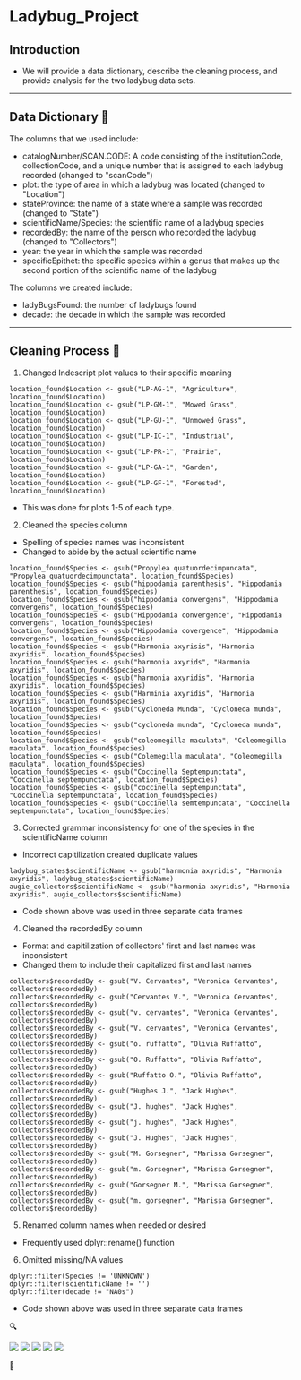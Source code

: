 # **Ladybug_Project**

## Introduction
- We will provide a data dictionary, describe the cleaning process, and provide analysis for the two ladybug data sets.
---
## Data Dictionary :orange_book:
The columns that we used include:
- catalogNumber/SCAN.CODE: A code consisting of the institutionCode, collectionCode, and a unique number that is assigned to each ladybug recorded (changed to "scanCode")
- plot: the type of area in which a ladybug was located (changed to "Location")
- stateProvince: the name of a state where a sample was recorded (changed to "State")
- scientificName/Species: the scientific name of a ladybug species 
- recordedBy: the name of the person who recorded the ladybug (changed to "Collectors")
- year: the year in which the sample was recorded
- specificEpithet: the specific species within a genus that makes up the second portion of the scientific name of the ladybug

The columns we created include: 
- ladyBugsFound: the number of ladybugs found
- decade: the decade in which the sample was recorded
---
## Cleaning Process :broom:
1. Changed Indescript plot values to their specific meaning <br>
```
location_found$Location <- gsub("LP-AG-1", "Agriculture", location_found$Location) 
location_found$Location <- gsub("LP-GM-1", "Mowed Grass", location_found$Location) 
location_found$Location <- gsub("LP-GU-1", "Unmowed Grass", location_found$Location) 
location_found$Location <- gsub("LP-IC-1", "Industrial", location_found$Location) 
location_found$Location <- gsub("LP-PR-1", "Prairie", location_found$Location) 
location_found$Location <- gsub("LP-GA-1", "Garden", location_found$Location) 
location_found$Location <- gsub("LP-GF-1", "Forested", location_found$Location)
```
- This was done for plots 1-5 of each type.

2. Cleaned the species column <br>
- Spelling of species names was inconsistent
- Changed to abide by the actual scientific name
```
location_found$Species <- gsub("Propylea quatuordecimpuncata", "Propylea quatuordecimpunctata", location_found$Species)
location_found$Species <- gsub("hippodamia parenthesis", "Hippodamia parenthesis", location_found$Species)
location_found$Species <- gsub("hippodamia convergens", "Hippodamia convergens", location_found$Species)
location_found$Species <- gsub("Hippodamia convergence", "Hippodamia convergens", location_found$Species)
location_found$Species <- gsub("Hippodamia covergence", "Hippodamia convergens", location_found$Species)
location_found$Species <- gsub("Harmonia axyrisis", "Harmonia axyridis", location_found$Species)
location_found$Species <- gsub("harmonia axyrids", "Harmonia axyridis", location_found$Species)
location_found$Species <- gsub("harmonia axyridis", "Harmonia axyridis", location_found$Species)
location_found$Species <- gsub("Harminia axyridis", "Harmonia axyridis", location_found$Species)
location_found$Species <- gsub("Cycloneda Munda", "Cycloneda munda", location_found$Species)
location_found$Species <- gsub("cycloneda munda", "Cycloneda munda", location_found$Species)
location_found$Species <- gsub("coleomegilla maculata", "Coleomegilla maculata", location_found$Species)
location_found$Species <- gsub("Colemegilla maculata", "Coleomegilla maculata", location_found$Species)
location_found$Species <- gsub("Coccinella Septempunctata", "Coccinella septempunctata", location_found$Species)
location_found$Species <- gsub("coccinella septempunctata", "Coccinella septempunctata", location_found$Species)
location_found$Species <- gsub("Coccinella semtempuncata", "Coccinella septempunctata", location_found$Species)
```

3. Corrected grammar inconsistency for one of the species in the scientificName column <br>
- Incorrect capitilization created duplicate values
```
ladybug_states$scientificName <- gsub("harmonia axyridis", "Harmonia axyridis", ladybug_states$scientificName)  
augie_collectors$scientificName <- gsub("harmonia axyridis", "Harmonia axyridis", augie_collectors$scientificName) 
```
- Code shown above was used in three separate data frames

4. Cleaned the recordedBy column <br>
- Format and capitilization of collectors' first and last names was inconsistent
- Changed them to include their capitalized first and last names
```
collectors$recordedBy <- gsub("V. Cervantes", "Veronica Cervantes", collectors$recordedBy)
collectors$recordedBy <- gsub("Cervantes V.", "Veronica Cervantes", collectors$recordedBy)
collectors$recordedBy <- gsub("v. cervantes", "Veronica Cervantes", collectors$recordedBy)
collectors$recordedBy <- gsub("V. cervantes", "Veronica Cervantes", collectors$recordedBy)
collectors$recordedBy <- gsub("o. ruffatto", "Olivia Ruffatto", collectors$recordedBy)
collectors$recordedBy <- gsub("O. Ruffatto", "Olivia Ruffatto", collectors$recordedBy)
collectors$recordedBy <- gsub("Ruffatto O.", "Olivia Ruffatto", collectors$recordedBy)
collectors$recordedBy <- gsub("Hughes J.", "Jack Hughes", collectors$recordedBy)
collectors$recordedBy <- gsub("J. hughes", "Jack Hughes", collectors$recordedBy)
collectors$recordedBy <- gsub("j. hughes", "Jack Hughes", collectors$recordedBy)
collectors$recordedBy <- gsub("J. Hughes", "Jack Hughes", collectors$recordedBy)
collectors$recordedBy <- gsub("M. Gorsegner", "Marissa Gorsegner", collectors$recordedBy)
collectors$recordedBy <- gsub("m. Gorsegner", "Marissa Gorsegner", collectors$recordedBy)
collectors$recordedBy <- gsub("Gorsegner M.", "Marissa Gorsegner", collectors$recordedBy)
collectors$recordedBy <- gsub("m. gorsegner", "Marissa Gorsegner", collectors$recordedBy)
```

5. Renamed column names when needed or desired
- Frequently used dplyr::rename() function

6. Omitted missing/NA values
```
dplyr::filter(Species != 'UNKNOWN')
dplyr::filter(scientificName != '')
dplyr::filter(decade != "NA0s")
```
- Code shown above was used in three separate data frames

:mag:
 
<img src="Project-Insect-Carnivore-main/State Visualization.png">

<img src="Project-Insect-Carnivore-main/Location Visualization.png">

<img src="Project-Insect-Carnivore-main/Augie Collector Visualization.png">

<img src="Project-Insect-Carnivore-main/Ladybugs by Decade Visualization.png">

<img src="Project-Insect-Carnivore-main/ttest.png">

:lady_beetle:




